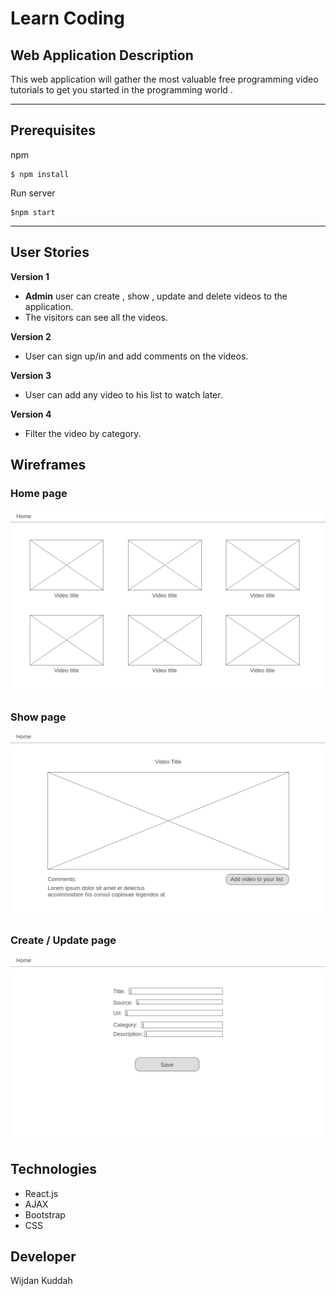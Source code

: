 # Learn Coding


## Web Application Description 
This web application will gather the most valuable free programming video tutorials to get you started in the programming world .

---
## Prerequisites

npm  
```
$ npm install
```

Run server
```
$npm start
```

---
## User Stories
**Version 1**
* **Admin** user can create , show , update and delete videos to the application.
* The visitors can see all the videos.

**Version 2**
* User can sign up/in and add comments on the videos.

**Version 3**
* User can add any video to his list to watch later.

**Version 4**
* Filter the video by category.




## Wireframes
### Home page
![Home page](./wireframes/1-Homepage.png)
### Show page
![Show](./wireframes/2-ShowVideo.png)
### Create / Update page
![Create / Update](./wireframes/3-AdminCrud.png)



## Technologies
* React.js
* AJAX
* Bootstrap
* CSS





## Developer
Wijdan Kuddah